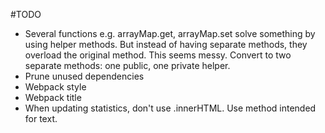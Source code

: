 #TODO

- Several functions e.g. arrayMap.get, arrayMap.set solve something by using helper methods. But instead of having separate methods, they overload the original method. This seems messy. Convert to two separate methods: one public, one private helper.
- Prune unused dependencies
- Webpack style
- Webpack title
- When updating statistics, don't use .innerHTML. Use method intended for text.